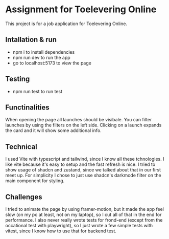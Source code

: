 # Assignment for Toelevering Online

This project is for a job application for Toelevering Online.

## Intallation & run

- npm i to install dependencies
- npm run dev to run the app
- go to localhost:5173 to view the page

## Testing

- npm run test to run test

## Functinalities

When opening the page all launches should be visibale. You can filter launches by using the filters on the left side.
Clicking on a launch expands the card and it will show some additional info.

## Technical

I used Vite with typescript and tailwind, since I know all these tchnologies. I like vite because it's easy to setup and the fast refresh is nice.
I tried to show usage of shadcn and zustand, since we talked about that in our first meet up.
For simplicity I chose to just use shadcn's darkmode filter on the main component for styling.

## Challenges

I tried to animate the page by using framer-motion, but it made the app feel slow (on my pc at least, not on my laptop), so I cut all of that in the end for performance.
I also never really wrote tests for frond-end (except from the occational test with playwright), so I just wrote a few simple tests with vitest, since I know how to use that for backend test.
